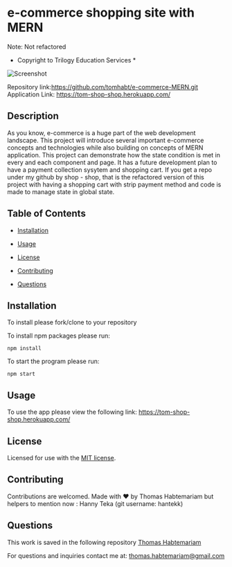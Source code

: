# e-commerce shopping site with MERN
Note: Not refactored
* Copyright to Trilogy Education Services *

![Screenshot](https://user-images.githubusercontent.com/84083304/138557330-49dbf078-4db6-4278-8934-e68520952094.png)

Repository link:https://github.com/tomhabt/e-commerce-MERN.git
Application Link: https://tom-shop-shop.herokuapp.com/

## Description

As you know, e-commerce is a huge part of the web development landscape. This project will introduce  several important e-commerce concepts and technologies while also building on concepts of MERN application.
This project can demonstrate how the state condition is met in every and each component and page. It has a future development plan to have a payment collection sysytem and shopping cart. If you get a repo under my github by shop - shop, that is the refactored version of this project with having a shopping cart with strip payment method and code is made to manage state in global state.

## Table of Contents

* [Installation](#installation)

* [Usage](#usage)

* [License](#license)

* [Contributing](#contributing)

* [Questions](#questions)

## Installation

To install please fork/clone to your repository

To install npm packages please run:

```
npm install
```

To start the program please run:

```
npm start
```

## Usage

To use the app please view the following link: https://tom-shop-shop.herokuapp.com/
## License
    
Licensed for use with the [MIT license](./LICENSE).

## Contributing

Contributions are welcomed.
Made with ❤️ by Thomas Habtemariam but helpers to mention now : Hanny Teka (git username: hantekk)

## Questions

This work is saved in the following repository
[Thomas Habtemariam](https://github.com/tomhabt/e-commerce-MERN.git)

For questions and inquiries contact me at:
thomas.habtemariam@gmail.com
